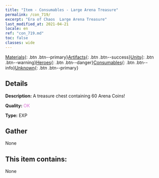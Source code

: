 ```yaml
---
title: "Item - Consumables - Large Arena Treasure"
permalink: /con_719/
excerpt: "Era of Chaos  Large Arena Treasure"
last_modified_at: 2021-04-21
locale: en
ref: "con_719.md"
toc: false
classes: wide
---
```

 [Materials](/Items/){: .btn .btn--primary}[Artifacts](/Items/Artifacts/){: .btn .btn--success}[Units](/Items/Units/){: .btn .btn--warning}[Heroes](/Items/Heroes/){: .btn .btn--danger}[Consumables](/Items/Consumables/){: .btn .btn--info}[Unknown](/Items/Unknown/){: .btn .btn--primary}

## Details
 **Description:** A treasure chest containing 60 Arena Coins!

 **Quality:** <span style="color: #DA70D6">OK</span>

 **Type:** EXP

## Gather

  None

## This item contains:

  None

